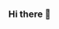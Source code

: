 ### Hi there 👋

<!--
**NahIIo/NahIIo** is a ✨ _special_ ✨ repository because its `README.md` (this file) appears on your GitHub profile.

Things I'm currently working on :

[![ReadMe Card](https://github-readme-stats.vercel.app/api/pin/?username=NahIIo&repo=netwhat&theme=radical)](https://github.com/NahIIo/netwhat)
